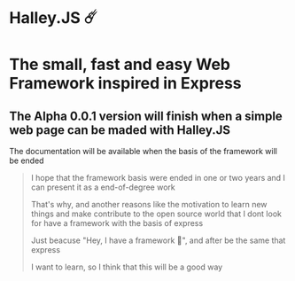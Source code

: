 # Halley.JS ☄️
# The small, fast and easy Web Framework inspired in Express

## The Alpha 0.0.1 version will finish when a simple web page can be maded with Halley.JS

The documentation will be available when the basis of the framework will be ended
> I hope that the framework basis were ended in one or two years and I can present it as a end-of-degree work
>
> That's why, and another reasons like the motivation to learn new things and make contribute to the open source world that I dont look for have a framework with the basis of express
>
> Just beacuse "Hey, I have a framework 🤠", and after be the same that express
>
> I want to learn, so I think that this will be a good way